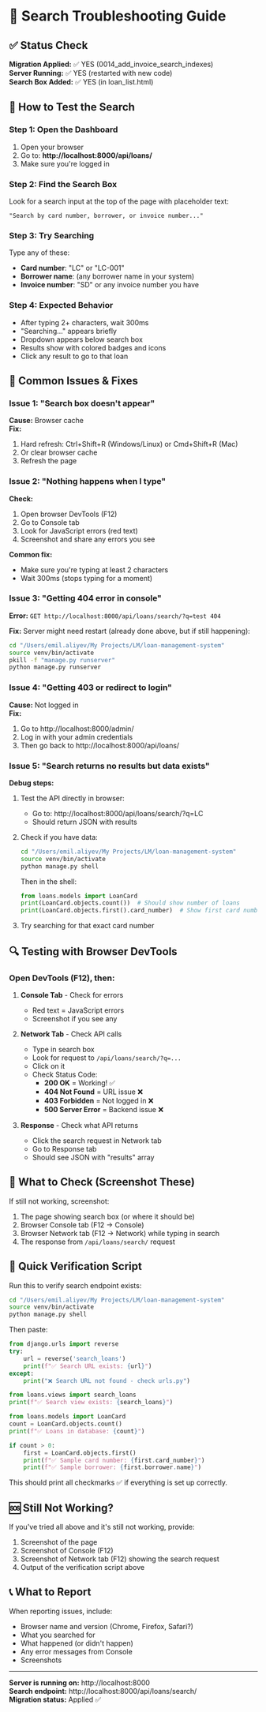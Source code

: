 # 🔧 Search Troubleshooting Guide

## ✅ Status Check

**Migration Applied:** ✅ YES (0014_add_invoice_search_indexes)  
**Server Running:** ✅ YES (restarted with new code)  
**Search Box Added:** ✅ YES (in loan_list.html)  

## 🧪 How to Test the Search

### Step 1: Open the Dashboard
1. Open your browser
2. Go to: **http://localhost:8000/api/loans/**
3. Make sure you're logged in

### Step 2: Find the Search Box
Look for a search input at the top of the page with placeholder text:
```
"Search by card number, borrower, or invoice number..."
```

### Step 3: Try Searching
Type any of these:
- **Card number**: "LC" or "LC-001"
- **Borrower name**: (any borrower name in your system)
- **Invoice number**: "SD" or any invoice number you have

### Step 4: Expected Behavior
- After typing 2+ characters, wait 300ms
- "Searching..." appears briefly
- Dropdown appears below search box
- Results show with colored badges and icons
- Click any result to go to that loan

## 🐛 Common Issues & Fixes

### Issue 1: "Search box doesn't appear"
**Cause:** Browser cache  
**Fix:**
1. Hard refresh: Ctrl+Shift+R (Windows/Linux) or Cmd+Shift+R (Mac)
2. Or clear browser cache
3. Refresh the page

### Issue 2: "Nothing happens when I type"
**Check:**
1. Open browser DevTools (F12)
2. Go to Console tab
3. Look for JavaScript errors (red text)
4. Screenshot and share any errors you see

**Common fix:**
- Make sure you're typing at least 2 characters
- Wait 300ms (stops typing for a moment)

### Issue 3: "Getting 404 error in console"
**Error:** `GET http://localhost:8000/api/loans/search/?q=test 404`

**Fix:** Server might need restart (already done above, but if still happening):
```bash
cd "/Users/emil.aliyev/My Projects/LM/loan-management-system"
source venv/bin/activate
pkill -f "manage.py runserver"
python manage.py runserver
```

### Issue 4: "Getting 403 or redirect to login"
**Cause:** Not logged in  
**Fix:**
1. Go to http://localhost:8000/admin/
2. Log in with your admin credentials
3. Then go back to http://localhost:8000/api/loans/

### Issue 5: "Search returns no results but data exists"
**Debug steps:**

1. Test the API directly in browser:
   - Go to: http://localhost:8000/api/loans/search/?q=LC
   - Should return JSON with results

2. Check if you have data:
   ```bash
   cd "/Users/emil.aliyev/My Projects/LM/loan-management-system"
   source venv/bin/activate
   python manage.py shell
   ```
   
   Then in the shell:
   ```python
   from loans.models import LoanCard
   print(LoanCard.objects.count())  # Should show number of loans
   print(LoanCard.objects.first().card_number)  # Show first card number
   ```

3. Try searching for that exact card number

## 🔍 Testing with Browser DevTools

### Open DevTools (F12), then:

1. **Console Tab** - Check for errors
   - Red text = JavaScript errors
   - Screenshot if you see any

2. **Network Tab** - Check API calls
   - Type in search box
   - Look for request to `/api/loans/search/?q=...`
   - Click on it
   - Check Status Code:
     - **200 OK** = Working! ✅
     - **404 Not Found** = URL issue ❌
     - **403 Forbidden** = Not logged in ❌
     - **500 Server Error** = Backend issue ❌

3. **Response** - Check what API returns
   - Click the search request in Network tab
   - Go to Response tab
   - Should see JSON with "results" array

## 📸 What to Check (Screenshot These)

If still not working, screenshot:
1. The page showing search box (or where it should be)
2. Browser Console tab (F12 → Console)
3. Browser Network tab (F12 → Network) while typing in search
4. The response from `/api/loans/search/` request

## 🎯 Quick Verification Script

Run this to verify search endpoint exists:

```bash
cd "/Users/emil.aliyev/My Projects/LM/loan-management-system"
source venv/bin/activate
python manage.py shell
```

Then paste:
```python
from django.urls import reverse
try:
    url = reverse('search_loans')
    print(f"✅ Search URL exists: {url}")
except:
    print("❌ Search URL not found - check urls.py")

from loans.views import search_loans
print(f"✅ Search view exists: {search_loans}")

from loans.models import LoanCard
count = LoanCard.objects.count()
print(f"✅ Loans in database: {count}")

if count > 0:
    first = LoanCard.objects.first()
    print(f"✅ Sample card number: {first.card_number}")
    print(f"✅ Sample borrower: {first.borrower.name}")
```

This should print all checkmarks ✅ if everything is set up correctly.

## 🆘 Still Not Working?

If you've tried all above and it's still not working, provide:
1. Screenshot of the page
2. Screenshot of Console (F12)
3. Screenshot of Network tab (F12) showing the search request
4. Output of the verification script above

## 📞 What to Report

When reporting issues, include:
- Browser name and version (Chrome, Firefox, Safari?)
- What you searched for
- What happened (or didn't happen)
- Any error messages from Console
- Screenshots

---

**Server is running on:** http://localhost:8000  
**Search endpoint:** http://localhost:8000/api/loans/search/  
**Migration status:** Applied ✅

